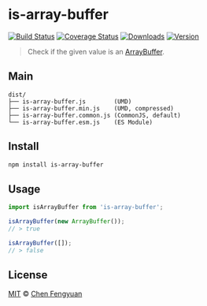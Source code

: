 # is-array-buffer

[![Build Status](https://img.shields.io/travis/fengyuanchen/is-array-buffer.svg)](https://travis-ci.org/fengyuanchen/is-array-buffer) [![Coverage Status](https://img.shields.io/codecov/c/github/fengyuanchen/is-array-buffer.svg)](https://codecov.io/gh/fengyuanchen/is-array-buffer) [![Downloads](https://img.shields.io/npm/dm/is-array-buffer.svg)](https://www.npmjs.com/package/is-array-buffer) [![Version](https://img.shields.io/npm/v/is-array-buffer.svg)](https://www.npmjs.com/package/is-array-buffer)

> Check if the given value is an [ArrayBuffer](https://developer.mozilla.org/en-US/docs/Web/JavaScript/Reference/Global_Objects/ArrayBuffer).

## Main

```text
dist/
├── is-array-buffer.js        (UMD)
├── is-array-buffer.min.js    (UMD, compressed)
├── is-array-buffer.common.js (CommonJS, default)
└── is-array-buffer.esm.js    (ES Module)
```

## Install

```sh
npm install is-array-buffer
```

## Usage

```js
import isArrayBuffer from 'is-array-buffer';

isArrayBuffer(new ArrayBuffer());
// > true

isArrayBuffer([]);
// > false
```

## License

[MIT](http://opensource.org/licenses/MIT) © [Chen Fengyuan](http://chenfengyuan.com)
